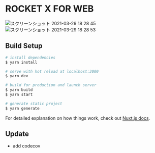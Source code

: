 # ROCKET X FOR WEB
![スクリーンショット 2021-03-29 18 28 45](https://user-images.githubusercontent.com/33516104/112816706-a451ae80-90bc-11eb-88e7-ea1927db0c74.png)
![スクリーンショット 2021-03-29 18 28 53](https://user-images.githubusercontent.com/33516104/112816712-a4ea4500-90bc-11eb-9f7c-0b66c957f0c1.png)


## Build Setup

```bash
# install dependencies
$ yarn install

# serve with hot reload at localhost:3000
$ yarn dev

# build for production and launch server
$ yarn build
$ yarn start

# generate static project
$ yarn generate
```

For detailed explanation on how things work, check out [Nuxt.js docs](https://nuxtjs.org).

## Update
- add codecov
